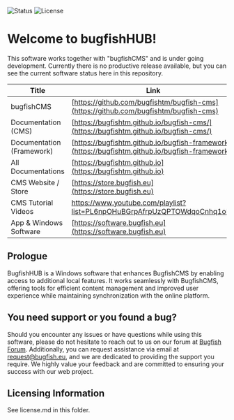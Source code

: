 ![Status](https://img.shields.io/badge/Status-Development-yellow)
![License](https://img.shields.io/badge/License-GPLv3-black) 

# Welcome to bugfishHUB!

This software works together with "bugfishCMS" and is under going development. Currently there is no productive release available, but you can see the current software status here in this repository.

| Title              | Link                                             |
|--------------------------|--------------------------------------------------|
| bugfishCMS               | [https://github.com/bugfishtm/bugfish-cms](https://github.com/bugfishtm/bugfish-cms)   |
| Documentation (CMS)      | [https://bugfishtm.github.io/bugfish-cms/](https://bugfishtm.github.io/bugfish-cms/)  |
| Documentation (Framework)| [https://bugfishtm.github.io/bugfish-framework/](https://bugfishtm.github.io/bugfish-framework/) |
| All Documentations       | [https://bugfishtm.github.io](https://bugfishtm.github.io)       |
| CMS Website / Store         | [https://store.bugfish.eu](https://store.bugfish.eu)           |
|CMS Tutorial Videos|https://www.youtube.com/playlist?list=PL6npOHuBGrpAfrpUzQPTOWdqoCnhq1oP0|
| App & Windows Software         | [https://software.bugfish.eu](https://software.bugfish.eu)           |

## Prologue

BugfishHUB is a Windows software that enhances BugfishCMS by enabling access to additional local features. It works seamlessly with BugfishCMS, offering tools for efficient content management and improved user experience while maintaining synchronization with the online platform.


## You need support or you found a bug?

Should you encounter any issues or have questions while using this software, please do not hesitate to reach out to us on our forum at [Bugfish Forum](www.bugfish.eu/forum). Additionally, you can request assistance via email at request@bugfish.eu, and we are dedicated to providing the support you require. We highly value your feedback and are committed to ensuring your success with our web project.

## Licensing Information

See license.md in this folder.
